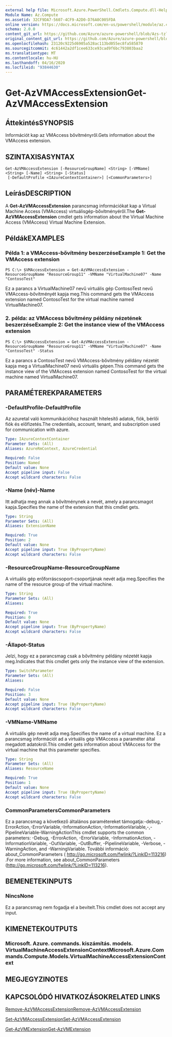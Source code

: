 ```yaml
---
external help file: Microsoft.Azure.PowerShell.Cmdlets.Compute.dll-Help-Help.xml
Module Name: Az.Compute
ms.assetid: 32CF9DA7-5607-4CF9-A2D0-D76A0C005FDA
online version: https://docs.microsoft.com/en-us/powershell/module/az.compute/get-azvmaccessextension
schema: 2.0.0
content_git_url: https://github.com/Azure/azure-powershell/blob/Azs-tzl/src/Compute/Compute/help/Get-AzVMAccessExtension.md
original_content_git_url: https://github.com/Azure/azure-powershell/blob/Azs-tzl/src/Compute/Compute/help/Get-AzVMAccessExtension.md
ms.openlocfilehash: 23120c9225d6905a528ac113bd055ec8fa585870
ms.sourcegitcommit: 4c61442a2df1cee633ce93cad9f6bc793803baa2
ms.translationtype: MT
ms.contentlocale: hu-HU
ms.lasthandoff: 04/16/2020
ms.locfileid: "93844630"
---
```

# <span data-ttu-id="0425a-101">Get-AzVMAccessExtension</span><span class="sxs-lookup"><span data-stu-id="0425a-101">Get-AzVMAccessExtension</span></span>

## <span data-ttu-id="0425a-102">Áttekintés</span><span class="sxs-lookup"><span data-stu-id="0425a-102">SYNOPSIS</span></span>
<span data-ttu-id="0425a-103">Információt kap az VMAccess bővítményről.</span><span class="sxs-lookup"><span data-stu-id="0425a-103">Gets information about the VMAccess extension.</span></span>

## <span data-ttu-id="0425a-104">SZINTAXISA</span><span class="sxs-lookup"><span data-stu-id="0425a-104">SYNTAX</span></span>

```
Get-AzVMAccessExtension [-ResourceGroupName] <String> [-VMName] <String> [-Name] <String> [-Status]
 [-DefaultProfile <IAzureContextContainer>] [<CommonParameters>]
```

## <span data-ttu-id="0425a-105">Leírás</span><span class="sxs-lookup"><span data-stu-id="0425a-105">DESCRIPTION</span></span>
<span data-ttu-id="0425a-106">A **Get-AzVMAccessExtension** parancsmag információkat kap a Virtual Machine Access (VMAccess) virtuálisgép-bővítményéről.</span><span class="sxs-lookup"><span data-stu-id="0425a-106">The **Get-AzVMAccessExtension** cmdlet gets information about the Virtual Machine Access (VMAccess) Virtual Machine Extension.</span></span>

## <span data-ttu-id="0425a-107">Példák</span><span class="sxs-lookup"><span data-stu-id="0425a-107">EXAMPLES</span></span>

### <span data-ttu-id="0425a-108">Példa 1: a VMAccess-bővítmény beszerzése</span><span class="sxs-lookup"><span data-stu-id="0425a-108">Example 1: Get the VMAccess extension</span></span>
```
PS C:\> $VMAccessExtension = Get-AzVMAccessExtension -ResourceGroupName "ResourceGroup11" -VMName "VirtualMachine07" -Name "ContosoTest"
```

<span data-ttu-id="0425a-109">Ez a parancs a VirtualMachine07 nevű virtuális gép ContosoTest nevű VMAccess-bővítményét kapja meg.</span><span class="sxs-lookup"><span data-stu-id="0425a-109">This command gets the VMAccess extension named ContosoTest for the virtual machine named VirtualMachine07.</span></span>

### <span data-ttu-id="0425a-110">2. példa: az VMAccess bővítmény példány nézetének beszerzése</span><span class="sxs-lookup"><span data-stu-id="0425a-110">Example 2: Get the instance view of the VMAccess extension</span></span>
```
PS C:\> $VMAccessExtension = Get-AzVMAccessExtension -ResourceGroupName "ResourceGroup11" -VMName "VirtualMachine07" -Name "ContosoTest" -Status
```

<span data-ttu-id="0425a-111">Ez a parancs a ContosoTest nevű VMAccess-bővítmény példány nézetét kapja meg a VirtualMachine07 nevű virtuális gépen.</span><span class="sxs-lookup"><span data-stu-id="0425a-111">This command gets the instance view of the VMAccess extension named ContosoTest for the virtual machine named VirtualMachine07.</span></span>

## <span data-ttu-id="0425a-112">PARAMÉTEREK</span><span class="sxs-lookup"><span data-stu-id="0425a-112">PARAMETERS</span></span>

### <span data-ttu-id="0425a-113">-DefaultProfile</span><span class="sxs-lookup"><span data-stu-id="0425a-113">-DefaultProfile</span></span>
<span data-ttu-id="0425a-114">Az azuretal való kommunikációhoz használt hitelesítő adatok, fiók, bérlői fiók és előfizetés.</span><span class="sxs-lookup"><span data-stu-id="0425a-114">The credentials, account, tenant, and subscription used for communication with azure.</span></span>

```yaml
Type: IAzureContextContainer
Parameter Sets: (All)
Aliases: AzureRmContext, AzureCredential

Required: False
Position: Named
Default value: None
Accept pipeline input: False
Accept wildcard characters: False
```

### <span data-ttu-id="0425a-115">-Name (név)</span><span class="sxs-lookup"><span data-stu-id="0425a-115">-Name</span></span>
<span data-ttu-id="0425a-116">Itt adhatja meg annak a bővítménynek a nevét, amely a parancsmagot kapja.</span><span class="sxs-lookup"><span data-stu-id="0425a-116">Specifies the name of the extension that this cmdlet gets.</span></span>

```yaml
Type: String
Parameter Sets: (All)
Aliases: ExtensionName

Required: True
Position: 2
Default value: None
Accept pipeline input: True (ByPropertyName)
Accept wildcard characters: False
```

### <span data-ttu-id="0425a-117">-ResourceGroupName</span><span class="sxs-lookup"><span data-stu-id="0425a-117">-ResourceGroupName</span></span>
<span data-ttu-id="0425a-118">A virtuális gép erőforráscsoport-csoportjának nevét adja meg.</span><span class="sxs-lookup"><span data-stu-id="0425a-118">Specifies the name of the resource group of the virtual machine.</span></span>

```yaml
Type: String
Parameter Sets: (All)
Aliases: 

Required: True
Position: 0
Default value: None
Accept pipeline input: True (ByPropertyName)
Accept wildcard characters: False
```

### <span data-ttu-id="0425a-119">-Állapot</span><span class="sxs-lookup"><span data-stu-id="0425a-119">-Status</span></span>
<span data-ttu-id="0425a-120">Jelzi, hogy ez a parancsmag csak a bővítmény példány nézetét kapja meg.</span><span class="sxs-lookup"><span data-stu-id="0425a-120">Indicates that this cmdlet gets only the instance view of the extension.</span></span>

```yaml
Type: SwitchParameter
Parameter Sets: (All)
Aliases: 

Required: False
Position: 3
Default value: None
Accept pipeline input: True (ByPropertyName)
Accept wildcard characters: False
```

### <span data-ttu-id="0425a-121">-VMName</span><span class="sxs-lookup"><span data-stu-id="0425a-121">-VMName</span></span>
<span data-ttu-id="0425a-122">A virtuális gép nevét adja meg.</span><span class="sxs-lookup"><span data-stu-id="0425a-122">Specifies the name of a virtual machine.</span></span>
<span data-ttu-id="0425a-123">Ez a parancsmag információt ad a virtuális gép VMAccess a paraméter által megadott adatokról.</span><span class="sxs-lookup"><span data-stu-id="0425a-123">This cmdlet gets information about VMAccess for the virtual machine that this parameter specifies.</span></span>

```yaml
Type: String
Parameter Sets: (All)
Aliases: ResourceName

Required: True
Position: 1
Default value: None
Accept pipeline input: True (ByPropertyName)
Accept wildcard characters: False
```

### <span data-ttu-id="0425a-124">CommonParameters</span><span class="sxs-lookup"><span data-stu-id="0425a-124">CommonParameters</span></span>
<span data-ttu-id="0425a-125">Ez a parancsmag a következő általános paramétereket támogatja:-debug,-ErrorAction,-ErrorVariable,-InformationAction,-InformationVariable,-,-PipelineVariable-WarningAction</span><span class="sxs-lookup"><span data-stu-id="0425a-125">This cmdlet supports the common parameters: -Debug, -ErrorAction, -ErrorVariable, -InformationAction, -InformationVariable, -OutVariable, -OutBuffer, -PipelineVariable, -Verbose, -WarningAction, and -WarningVariable.</span></span> <span data-ttu-id="0425a-126">További információ: about_CommonParameters ( http://go.microsoft.com/fwlink/?LinkID=113216) .</span><span class="sxs-lookup"><span data-stu-id="0425a-126">For more information, see about_CommonParameters (http://go.microsoft.com/fwlink/?LinkID=113216).</span></span>

## <span data-ttu-id="0425a-127">BEMENETEK</span><span class="sxs-lookup"><span data-stu-id="0425a-127">INPUTS</span></span>

### <span data-ttu-id="0425a-128">Nincs</span><span class="sxs-lookup"><span data-stu-id="0425a-128">None</span></span>
<span data-ttu-id="0425a-129">Ez a parancsmag nem fogadja el a bevitelt.</span><span class="sxs-lookup"><span data-stu-id="0425a-129">This cmdlet does not accept any input.</span></span>

## <span data-ttu-id="0425a-130">KIMENETEK</span><span class="sxs-lookup"><span data-stu-id="0425a-130">OUTPUTS</span></span>

### <span data-ttu-id="0425a-131">Microsoft. Azure. commands. kiszámítás. models. VirtualMachineAccessExtensionContext</span><span class="sxs-lookup"><span data-stu-id="0425a-131">Microsoft.Azure.Commands.Compute.Models.VirtualMachineAccessExtensionContext</span></span>

## <span data-ttu-id="0425a-132">MEGJEGYZI</span><span class="sxs-lookup"><span data-stu-id="0425a-132">NOTES</span></span>

## <span data-ttu-id="0425a-133">KAPCSOLÓDÓ HIVATKOZÁSOK</span><span class="sxs-lookup"><span data-stu-id="0425a-133">RELATED LINKS</span></span>

[<span data-ttu-id="0425a-134">Remove-AzVMAccessExtension</span><span class="sxs-lookup"><span data-stu-id="0425a-134">Remove-AzVMAccessExtension</span></span>](./Remove-AzVMAccessExtension.md)

[<span data-ttu-id="0425a-135">Set-AzVMAccessExtension</span><span class="sxs-lookup"><span data-stu-id="0425a-135">Set-AzVMAccessExtension</span></span>](./Set-AzVMAccessExtension.md)

[<span data-ttu-id="0425a-136">Get-AzVMExtension</span><span class="sxs-lookup"><span data-stu-id="0425a-136">Get-AzVMExtension</span></span>](./Get-AzVMExtension.md)


